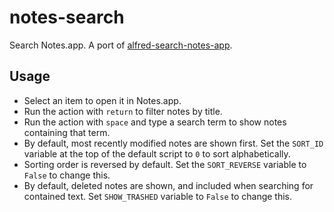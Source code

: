 # notes-search

Search Notes.app. A port of [alfred-search-notes-app](https://github.com/sballin/alfred-search-notes-app).

## Usage

- Select an item to open it in Notes.app.
- Run the action with `return` to filter notes by title.
- Run the action with `space` and type a search term to show notes containing that term.
- By default, most recently modified notes are shown first. Set the `SORT_ID` variable at the top of the default script to `0` to sort alphabetically.
- Sorting order is reversed by default. Set the `SORT_REVERSE` variable to `False` to change this.
- By default, deleted notes are shown, and included when searching for contained text. Set `SHOW_TRASHED` variable to `False` to change this.

